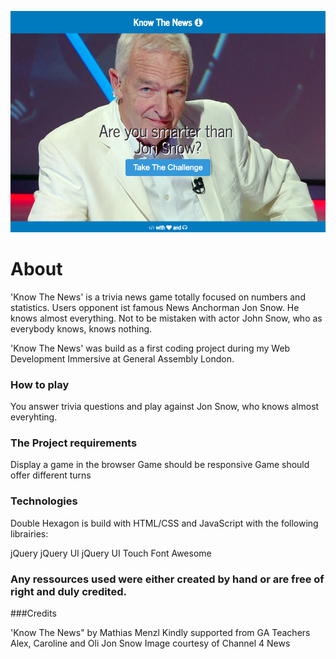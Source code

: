 
![alt text](images/readme.png "Know The News")

# About

'Know The News' is a trivia news game totally focused on numbers and statistics. Users opponent ist famous News Anchorman Jon Snow. He knows almost everything. Not to be mistaken with actor John Snow, who as everybody knows, knows nothing.  

'Know The News' was build as a first coding project during my Web Development Immersive at General Assembly London.

### How to play

You answer trivia questions and play against Jon Snow, who knows almost everyhting. 

### The Project requirements

Display a game in the browser
Game should be responsive
Game should offer different turns

### Technologies

Double Hexagon is build with HTML/CSS and JavaScript with the following librairies:

jQuery
jQuery UI
jQuery UI Touch
Font Awesome

### Any ressources used were either created by hand or are free of right and duly credited.

###Credits

'Know The News" by Mathias Menzl 
Kindly supported from GA Teachers Alex, Caroline and Oli
Jon Snow Image courtesy of Channel 4 News
